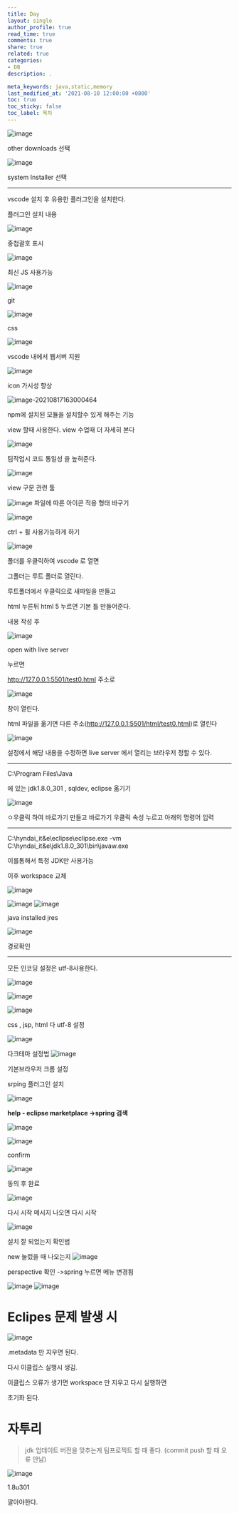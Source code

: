 ```yaml
---
title: Day
layout: single
author_profile: true
read_time: true
comments: true
share: true
related: true
categories:
- DB
description: .

meta_keywords: java,static,memory
last_modified_at: '2021-08-10 12:00:00 +0800'
toc: true
toc_sticky: false
toc_label: 목차
---
```


![image](https://user-images.githubusercontent.com/65274952/129687184-78403322-4c86-47a4-8810-394affda8430.png)

other downloads 선택

![image](https://user-images.githubusercontent.com/65274952/129687214-f833e710-9b60-4272-a4bb-97762f55499e.png)

system Installer 선택

---



vscode 설치 후 유용한 플러그인을 설치한다.

플러그인 설치 내용

![image](https://user-images.githubusercontent.com/65274952/129682398-042a5247-a064-4348-8460-76a0d42e2dd2.png)

중첩괄호 표시

![image](https://user-images.githubusercontent.com/65274952/129682559-5d78ffff-610c-480c-aab3-773db36e5792.png)

최신 JS 사용가능

![image](https://user-images.githubusercontent.com/65274952/129682674-8078d046-eb90-4d30-82cd-f8892ec234d5.png)

git

![image](https://user-images.githubusercontent.com/65274952/129682799-f1857fc7-b19d-4e02-9ff0-731d09d953c2.png)

css

![image](https://user-images.githubusercontent.com/65274952/129682869-158496f7-d4e5-4abf-8b8b-f7f8ccdd1d01.png)

vscode 내에서 웹서버 지원

![image](https://user-images.githubusercontent.com/65274952/129682948-4074391a-4e41-442e-b540-8370cb0f50d7.png)

icon 가시성 향상

![image-20210817163000464](C:\Users\mwe22\AppData\Roaming\Typora\typora-user-images\image-20210817163000464.png)

npm에 설치된 모듈을 설치할수 있게 해주는 기능

view 할때 사용한다. view 수업때 더 자세히 본다



![image](https://user-images.githubusercontent.com/65274952/129683198-073627b8-d42e-4461-a995-26a8585aa6a0.png)

팀작업시 코드 통일성 을 높혀준다. 

![image](https://user-images.githubusercontent.com/65274952/129683303-e9b6aa0d-28cb-469a-9af2-afe6d12f3704.png)

view 구문 관련 툴



![image](https://user-images.githubusercontent.com/65274952/129683933-7518e4e5-da07-491d-b8ac-17b59d171b81.png)
파일에 따른 아이콘 적용 형태 바구기


![image](https://user-images.githubusercontent.com/65274952/129684009-c445bdcd-8f9b-4a72-a415-b2bf3b699de6.png)

ctrl + 휠 사용가능하게 하기



![image](https://user-images.githubusercontent.com/65274952/129683768-d73eaec8-58fb-4b58-8485-c29b95e53e5c.png)

폴더를 우클릭하여 vscode 로 열면 

그폴더는 루트 폴더로 열린다.



루트폴더에서 우클릭으로 새파일을 만들고

html 누른뒤 html 5 누르면 기본 틀 만들어준다.



내용 작성 후 

![image](https://user-images.githubusercontent.com/65274952/129684306-7fe08c26-44a6-4b82-ad48-1315e2ea731d.png)

open with live server 

누르면

http://127.0.0.1:5501/test0.html 주소로

![image](https://user-images.githubusercontent.com/65274952/129684360-b40fd4f1-fd6b-4d3a-93d3-540e7bfcbfbe.png)

창이 열린다.



html 파일을 옮기면 다른 주소(http://127.0.0.1:5501/html/test0.html)로 열린다



![image](https://user-images.githubusercontent.com/65274952/129684846-dd4649c6-ee3c-48e2-8948-d9930179b470.png)

설정에서 해당 내용을 수정하면 live server 에서 열리는 브라우저 정할 수 있다.





---

C:\Program Files\Java

에 있는 jdk1.8.0_301 , sqldev, eclipse 옮기기





![image](https://user-images.githubusercontent.com/65274952/129688316-8a9c0a92-1fa1-4de9-bb2d-6ace6bbedddb.png)

ㅇ우클릭 하여 바로가기 만들고 
바로가기 우클릭 속성 누르고 아래의 명령어 입력

----



C:\hyndai_it&e\eclipse\eclipse.exe -vm C:\hyndai_it&e\jdk1.8.0_301\bin\javaw.exe



이를통해서 특정 JDK만 사용가능



이후 workspace 교체

![image](https://user-images.githubusercontent.com/65274952/129688734-f53ed2d9-c009-44d0-91bd-524b25682713.png)

![image](https://user-images.githubusercontent.com/65274952/129688742-36d38772-5a97-424d-87ce-92066e4fc1c6.png)
![image](https://user-images.githubusercontent.com/65274952/129688776-0f1ec0d3-f671-417c-879e-bd5f0f914c45.png)

java installed jres

![image](https://user-images.githubusercontent.com/65274952/129689236-dcf92028-d55a-40c2-9175-ed6d482ab980.png)



경로확인

---

모든 인코딩 설정은 utf-8사용한다.

![image](https://user-images.githubusercontent.com/65274952/129689664-b04f7d10-097a-40c1-b415-4bba198418e9.png)

![image](https://user-images.githubusercontent.com/65274952/129689832-fc0fa004-85d5-41f5-913f-fd23bc17a7ff.png)

![image](https://user-images.githubusercontent.com/65274952/129689894-8c3c4aad-52dd-49bb-95e0-be8b3c5a9173.png)

 css , jsp, html 다 utf-8 설정

![image](https://user-images.githubusercontent.com/65274952/129689967-8892dcb2-fd37-4c5d-964d-bf02a70a550b.png)

다크테마 설정법
![image](https://user-images.githubusercontent.com/65274952/129690061-1ccb5a32-d85e-4b49-804f-9390b351c9d0.png)

기본브라우저 크롬 설정



srping 플러그인 설치

![image](https://user-images.githubusercontent.com/65274952/129690184-68679fb7-68f5-4837-91b1-46851e861b86.png)

**help - eclipse marketplace ->spring 검색**

![image](https://user-images.githubusercontent.com/65274952/129690309-a9972107-f395-4c9e-87fc-2696b07f2210.png)

![image](https://user-images.githubusercontent.com/65274952/129690356-e35751d3-abef-4aca-ac8b-68eb190db6de.png)

confirm



![image](https://user-images.githubusercontent.com/65274952/129690498-146ce471-9a58-4e94-8404-a3f274cd515c.png)

동의 후 완료

![image](https://user-images.githubusercontent.com/65274952/129690748-e30252b7-f02d-4c52-a9ee-bf290537d1d3.png)

다시 시작 메시지 나오면 다시 시작

![image](https://user-images.githubusercontent.com/65274952/129691179-d9ec7a31-e9e1-4774-983f-df65374c6af7.png)

설치 잘 되었는지 확인법

new 눌렀을 때 나오는지
![image](https://user-images.githubusercontent.com/65274952/129691211-50f69ad6-00ef-4ce3-a20d-c339ce355741.png)

perspective 확인 ->spring 누르면 메뉴 변경됨

![image](https://user-images.githubusercontent.com/65274952/129691446-caebff76-7bbd-4527-b5de-07181b1d4c7c.png)
![image](https://user-images.githubusercontent.com/65274952/129691471-8ebfc0cb-4da6-4a86-9e03-d91e77052736.png)



# Eclipes 문제 발생 시

![image](https://user-images.githubusercontent.com/65274952/129691686-bdb71411-25b3-4221-9de1-8200a7301502.png)

.metadata 만 지우면 된다.

다시 이클립스 실행시 생김.



이클립스 오류가 생기면 workspace 만 지우고 다시 실행하면

초기화 된다.

# 자투리

> jdk 업데이트 버전을 맞추는게 팀프로젝트 할 때 좋다. (commit push 할 때 오류 안남)

![image](https://user-images.githubusercontent.com/65274952/129686931-61e39d89-0315-47f4-95e1-fbe874d0780e.png)

1.8u301

 깔아야한다.
